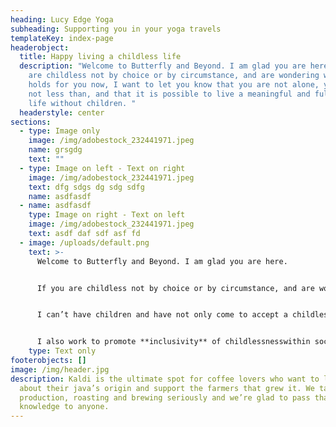 ```yaml
---
heading: Lucy Edge Yoga
subheading: Supporting you in your yoga travels
templateKey: index-page
headerobject:
  title: Happy living a childless life
  description: "Welcome to Butterfly and Beyond. I am glad you are here.  If you
    are childless not by choice or by circumstance, and are wondering what life
    holds for you now, I want to let you know that you are not alone, you are
    not less than, and that it is possible to live a meaningful and fulfilled
    life without children. "
  headerstyle: center
sections:
  - type: Image only
    image: /img/adobestock_232441971.jpeg
    name: grsgdg
    text: ""
  - type: Image on left - Text on right
    image: /img/adobestock_232441971.jpeg
    text: dfg sdgs dg sdg sdfg
    name: asdfasdf
  - name: asdfasdf
    type: Image on right - Text on left
    image: /img/adobestock_232441971.jpeg
    text: asdf daf sdf asf fd
  - image: /uploads/default.png
    text: >-
      Welcome to Butterfly and Beyond. I am glad you are here.


      If you are childless not by choice or by circumstance, and are wondering what life holds for you now, I want to let you know that you are not alone, you are not less than, and that it is possible to live a meaningful and fulfilled life without children.


      I can’t have children and have not only come to accept a childless life, I’ve learnt how to be happy childless. To help you on this journey, I have created the **Thrive Coaching** program, a unique, personalised programme which integrates coaching with yoga. It’s a holistic approach that recognises the mind-body connection, to help you create a new picture of the future.


      I also work to promote **inclusivity** of childlessnesswithin society, including within the media and the workplace, to raise awareness of the unconscious bias and narrative that may lead to childless people feeling invisible and stripped of their self-worth and role.
    type: Text only
footerobjects: []
image: /img/header.jpg
description: Kaldi is the ultimate spot for coffee lovers who want to learn
  about their java’s origin and support the farmers that grew it. We take coffee
  production, roasting and brewing seriously and we’re glad to pass that
  knowledge to anyone.
---
```

